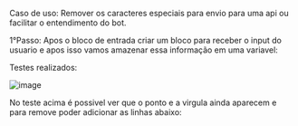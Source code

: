 Caso de uso: Remover os caracteres especiais para envio para uma api ou facilitar o entendimento do bot.


1°Passo: Apos o bloco de entrada criar um bloco para receber o input do usuario e apos isso vamos amazenar essa informação em uma variavel:


Testes realizados:

![image](https://user-images.githubusercontent.com/18338341/151677117-eec71181-793a-442e-a470-152bc18b721b.png)

No teste acima é possivel ver que o ponto e a virgula ainda aparecem e para remove poder adicionar as linhas abaixo:

<script>
        .replace(/[.]+/g, "")  
      .replace(/[,]+/g, "") 
  <script>
